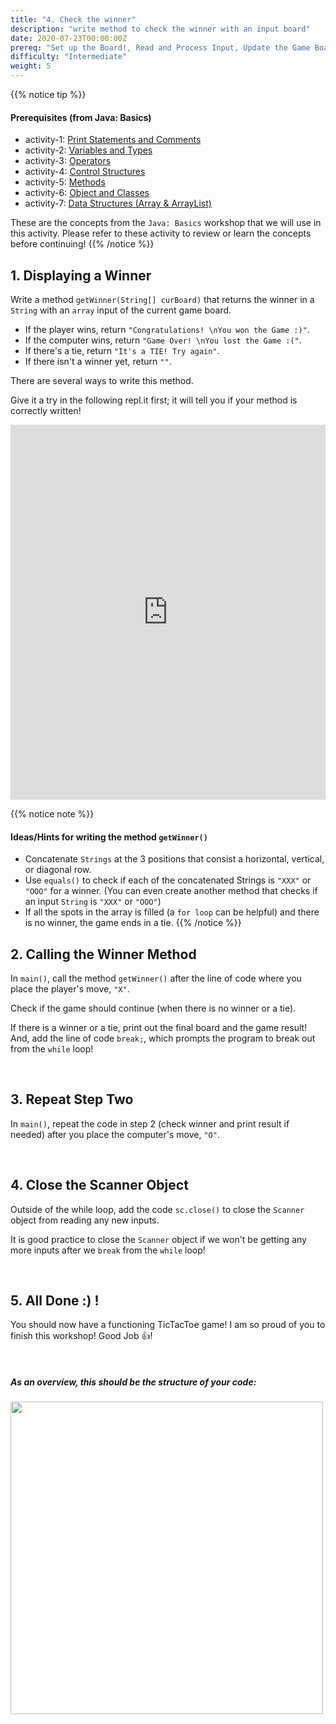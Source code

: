 ```yaml
---
title: "4. Check the winner"
description: "write method to check the winner with an input board"
date: 2020-07-23T00:00:00Z
prereq: "Set up the Board!, Read and Process Input, Update the Game Board"
difficulty: "Intermediate"
weight: 5
---
```


{{% notice tip %}}
#### Prerequisites (from Java: Basics) 
- activity-1: <a href="../../java-basics/activity-1" target="_blank">Print Statements and Comments</a>
- activity-2: <a href="../../java-basics/activity-2" target="_blank">Variables and Types</a>
- activity-3: <a href="../../java-basics/activity-3" target="_blank">Operators</a>
- activity-4: <a href="../../java-basics/activity-4" target="_blank">Control Structures</a>
- activity-5: <a href="../../java-basics/activity-5" target="_blank">Methods</a>
- activity-6: <a href="../../java-basics/activity-6" target="_blank">Object and Classes</a>
- activity-7: <a href="../../java-basics/activity-7" target="_blank">Data Structures (Array & ArrayList)</a>

These are the concepts from the `Java: Basics` workshop that we will use in this activity. Please refer to these activity to review or learn the concepts before continuing!
{{% /notice %}}

## 1. Displaying a Winner
Write a method `getWinner(String[] curBoard)` that returns the winner in a `String` with an `array` input of the current game board. 

- If the player wins, return `"Congratulations! \nYou won the Game :)"`.
- If the computer wins, return `"Game Over! \nYou lost the Game :("`.
- If there's a tie, return `"It's a TIE! Try again"`.
- If there isn't a winner yet, return `""`.

There are several ways to write this method. 

Give it a try in the following repl.it first; it will tell you if your method is correctly written!
<iframe height="600px" width="100%" src="https://repl.it/@nuevofoundation/JavaTicTacToegetWinner?lite=true#Winner.java" scrolling="no" frameborder="no" allowtransparency="true" allowfullscreen="true" sandbox="allow-forms allow-pointer-lock allow-popups allow-same-origin allow-scripts allow-modals"></iframe>

{{% notice note %}}
#### Ideas/Hints for writing the method `getWinner()`
- Concatenate `Strings` at the 3 positions that consist a horizontal, vertical, or diagonal row.
- Use `equals()` to check if each of the concatenated Strings is `"XXX"` or `"OOO"` for a winner. (You can even create another method that checks if an input `String` is `"XXX"` or `"OOO"`)
- If all the spots in the array is filled (a `for loop` can be helpful) and there is no winner, the game ends in a tie.
{{% /notice %}}

## 2. Calling the Winner Method 
In `main()`, call the method `getWinner()` after the line of code where you place the player's move, `"X"`. 

Check if the game should continue (when there is no winner or a tie). 

If there is a winner or a tie, print out the final board and the game result! And, add the line of code `break;`, which prompts the program to break out from the `while` loop!

</br>

## 3. Repeat Step Two
In `main()`, repeat the code in step 2 (check winner and print result if needed) after you place the computer's move, `"O"`.

</br>

## 4. Close the Scanner Object
Outside of the while loop, add the code `sc.close()` to close the `Scanner` object from reading any new inputs. 

It is good practice to close the `Scanner` object if we won't be getting any more inputs after we `break` from the `while` loop!

</br>

## 5. All Done :) !
You should now have a functioning TicTacToe game! I am so proud of you to finish this workshop! Good Job 👍!

</br>

##### As an overview, this should be the structure of your code:
<img src="../images/code.png" height="500"/> 
